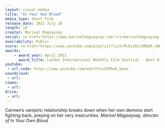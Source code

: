 ```yaml
---
layout: visual-media
title: "In Your Own Blood"
media_type: Short Film
release_date: 2021 July 20
length: 10'
creator: Marivel Magsaysay
social: <a href="https://www.marivelmagsaysay.com"><i>marivelmagsaysay.com</i></a>
availability: Public
score: <a href="https://www.youtube.com/playlist?list=PLEszbnJ3MA5R_xNKoT8RynqcOiCX39J17"><i>Available Here</i></a>
awards:
    - award_year: April 2021
      award_title: London International Monthly Film Festival - Best Original Score
youtube:
 - url-code: https://www.youtube.com/watch?v=G3RhaX_baow
soundcloud: 
 - url:
vimeo:
 - url:
drive:
 - url:
---
```


<span class="teaser">Carmen’s vampiric relationship breaks down when her own demons start fighting back, preying on her very insecurities.</span>
<cite>Marivel Magsaysay, director of _In Your Own Blood_</cite>

